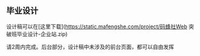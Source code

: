 ## 毕业设计

设计稿可以在[这里下载](https://static.mafengshe.com/project/码蜂社Web 突破班毕业设计-企业站.zip)

请2周内完成。后台部分，设计稿中未涉及的前台页面，都可以自由发挥
